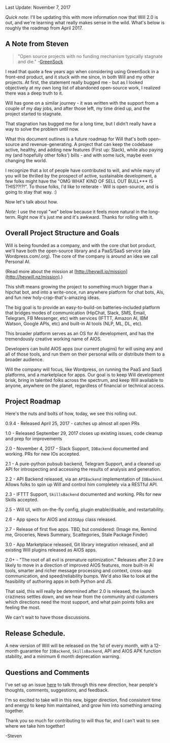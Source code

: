 Last Update: November 7, 2017

*Quick note*:  I'll be updating this with more information now that Will 2.0 is out, and we're learning what really makes sense in the wild.  What's below is roughly the roadmap from April 2017.

## A Note from Steven

> "Open source projects with no funding mechanism typically stagnate and die." 
-[GreenSock](https://greensock.com/why-license)

I read that quote a few years ago when considering using GreenSock in a front-end product, and it stuck with me since, in both Will and my other projects.  At first, the statement really bugged me - but as I looked objectively at my own long list of abandoned open-source work, I realized there was a deep truth to it.

Will has gone on a similar journey - it was written with the support from a couple of my day jobs, and after those left, my time dried up, and the project started to stagnate.

That stagnation has bugged me for a long time, but I didn't really have a way to solve the problem until now.

What this document outlines is a future roadmap for Will that's both open-source and revenue-generating.  A project that can keep the codebase active, healthy, and adding new features (First up: Slack), while also paying my (and hopefully other folks') bills - and with some luck, maybe even changing the world.

I recognize that a lot of people have contributed to will, and while many of you will be thrilled by the prospect of active, sustainable development, a few folks might have the "OMG WHAT KIND OF SELL OUT BULL*** IS THIS??!?!".   To those folks, I'd like to reiterate - Will is open-source, and is going to stay that way. :) 

Now let's talk about how.

_Note_: I use the royal "we" below because it feels more natural in the long-term.  Right now it's just me and it's awkward.  Thanks for rolling with it.


## Overall Project Structure and Goals

Will is being founded as a company, and with the core chat bot product, we'll have both the open-source library and a PaaS/SaaS service (ala Wordpress.com/.org).  The core of the company is around an idea we call Personal AI.

(Read more about the mission at [http://heywill.io/mission](http://heywill.nz/mission).)

This shift means growing the project to something much bigger than a hipchat bot, and into a write-once, run anywhere platform for chat bots, AIs, and fun new holy-crap-that's-amazing ideas.

The big goal is to provide an easy-to-build-on batteries-included platform that bridges modes of communication (HipChat, Slack, SMS, Email, Telegram, FB Messenger, etc) with services (IFTTT, Amazon AI, IBM Watson, Google APIs, etc) and built-in AI tools (NLP, ML, DL, etc).  

This broader platform serves as an OS for AI development, and has the tremendously creative working name of AIOS.

Developers can build AIOS apps (our current plugins) for will using any and all of those tools, and run them on their personal wills or distribute them to a broader audience.

Will the company will focus, like Wordpress, on running the PaaS and SaaS platforms, and a marketplace for apps.  Our goal is to keep Will development brisk, bring in talented folks across the spectrum, and keep Will available to anyone, anywhere on the planet, regardless of financial or technical access. 


## Project Roadmap

Here's the nuts and bolts of how, today, we see this rolling out.

0.9.4 - Released April 25, 2017 - catches up almost all open PRs

1.0 - Released September 29, 2017 closes up existing issues, code cleanup and prep for improvements

2.0 - November 4, 2017 - Slack Support, `IOBackend` documented and working.  PRs for new IOs accepted.

2.1 - A pure-python pubsub backend, Telegram Support, and a cleaned up API for introspecting and accessing the results of analysis and generation.

2.2 - API Backend released, via an `APIBackend` implementation of `IOBackend`.  Allows folks to spin up Will and control him completely via a RESTful API.

2.3 - IFTTT Support, `SkillsBackend` documented and working.  PRs for new Skills accepted.

2.5 - Will UI, with on-the-fly config, plugin enable/disable, and restartability.

2.6 - App specs for AIOS and `AIOSApp` class released.

2.7 - Release of first five apps. TBD, but considered: (Image me, Remind me, Groceries, News Summary, Scattegories, Stale Package Finder)

3.0 - App Marketplace released, Git library integration released, and all existing Will plugins released as AIOS apps.

2.0+ - "The root of all evil is premature optimization."  Releases after 2.0 are likely to move in a direction of improved AIOS features, more built-in AI tools, smarter and richer message processing and context, cross-app communication, and speed/reliability bumps.  We'd also like to look at the feasibility of authoring apps in both Python and JS.  

That said, this will really be determined after 2.0 is released, the launch craziness settles down, and we hear from the community and customers which directions need the most support, and what pain points folks are feeling the most.

We can't wait to have those discussions.

## Release Schedule.

A new version of Will will be released on the 1st of every month, with a 12-month guarantee for `IOBackend`, `SkillsBackend`, API and AIOS APK function stability, and a minimum 6 month deprecation warning.

## Questions and Comments

I've set up an issue [here](https://github.com/skoczen/will/issues/257) to talk through this new direction, hear people's thoughts, comments, suggestions, and feedback.

I'm so excited to take will in this new, bigger direction, find consistent time and energy to keep him maintained, and grow him into something amazing together.

Thank you so much for contributing to will thus far, and I can't wait to see where we take him together!

-Steven